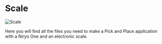 # Scale

![Scale](https://raw.githubusercontent.com/NiryoRobotics/niryo_one_industrial_demonstrators/master/Scale/scale.png)

Here you will find all the files you need to make a Pick and Place 
application with a Niryo One and an electronic scale.
